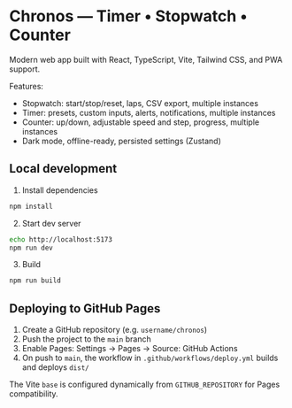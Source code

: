 # Chronos — Timer • Stopwatch • Counter

Modern web app built with React, TypeScript, Vite, Tailwind CSS, and PWA support.

Features:
- Stopwatch: start/stop/reset, laps, CSV export, multiple instances
- Timer: presets, custom inputs, alerts, notifications, multiple instances
- Counter: up/down, adjustable speed and step, progress, multiple instances
- Dark mode, offline-ready, persisted settings (Zustand)

## Local development
1. Install dependencies
```bash
npm install
```
2. Start dev server
```bash
echo http://localhost:5173
npm run dev
```
3. Build
```bash
npm run build
```

## Deploying to GitHub Pages
1. Create a GitHub repository (e.g. `username/chronos`)
2. Push the project to the `main` branch
3. Enable Pages: Settings → Pages → Source: GitHub Actions
4. On push to `main`, the workflow in `.github/workflows/deploy.yml` builds and deploys `dist/`

The Vite `base` is configured dynamically from `GITHUB_REPOSITORY` for Pages compatibility.
